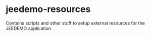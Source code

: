 # jeedemo-resources
Contains scripts and other stuff to setup external resources for the JEEDEMO application
